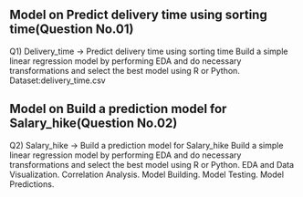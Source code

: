 ## Model on Predict delivery time using sorting time(Question No.01)
Q1) Delivery_time -> Predict delivery time using sorting time Build a simple linear regression model by performing EDA and do necessary transformations and select the best model using R or Python.
Dataset:delivery_time.csv

## Model on Build a prediction model for Salary_hike(Question No.02)
Q2) Salary_hike -> Build a prediction model for Salary_hike Build a simple linear regression model by performing EDA and do necessary transformations and select the best model using R or Python. EDA and Data Visualization. Correlation Analysis. Model Building. Model Testing. Model Predictions.
